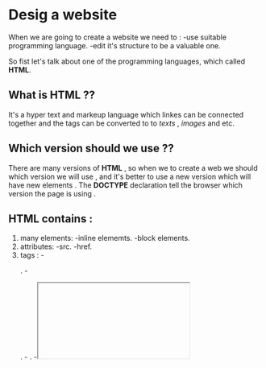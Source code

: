   # Desig a website

When we are going to create a website we need to :
-use suitable programming language.
-edit it's structure to be a valuable one.

So fist let's talk about one of the programming languages,
which called **HTML**.

## What is HTML ??
It's a hyper text and markeup language which linkes 
can be connected together and the tags can be converted to
to *texts* , *images* and etc.

## Which version should we use ??
There are many versions of **HTML** , so when we to create
a web we should which version we will use , and it's better 
to use a new version which will have new elements .
The **DOCTYPE** declaration tell the browser which version the page is using .

## HTML contains :
1. many elements:
   -inline elememts.
   -block elements.
2. attributes:
    -src.
    -href.
3. tags :
   -<p>.
   -<div> .
   -<meta> .
   -<iframe> .

All of these elements and tags are mentiond between these three main components of any **HTML** web :
1. header : contains the main heading and navigation.
2. main : contains articles which contains sections.
3. footer : may contains the copyrights or anything also.

Now after we added the texts and paraghraphs we should give this website a beautiful and valuable structure .
Firstly,we need to know some imformation like:
 #### 1. who is the site for:
  -the age range.
  -the country and etc.

#### 2.Why people visit our website.
#### 3.What they are trying to achieve.
#### 4.What information they need.

All of these information can be structured in a Site Map :

![Site Map](https://static-cse.canva.com/blob/12531/site-map-4.14af1db1.png)

Now the **first step** we should do is to sketch the website ***Wirefram*** :

![wirefram](https://d1zkqmcmykwifr.cloudfront.net/wp-content/uploads/2018/05/all-wireframes-1030x585.jpg)


which contains the web *elements* and how it will organized.
Some important things should be indicated for example :*size*,*color* and *style* , also we can use grouping and similarity to helpsimplify our information.
















